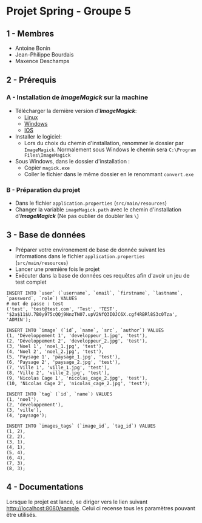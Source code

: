 # Projet Spring - Groupe 5

## 1 - Membres
- Antoine Bonin
- Jean-Philippe Bourdais
- Maxence Deschamps

## 2 - Prérequis
### A - Installation de _**ImageMagick**_ sur la machine
- Télécharger la dernière version d'_**ImageMagick**_:
  - [Linux](https://imagemagick.org/script/download.php#linux)
  - [Windows](https://imagemagick.org/script/download.php#windows)
  - [IOS](https://imagemagick.org/script/download.php#iOS)
- Installer le logiciel:
  - Lors du choix du chemin d'installation, renommer le dossier par `ImageMagick`. Normalement sous Windows le chemin sera `C:\Program Files\ImageMagick`
- Sous Windows, dans le dossier d'installation :
  - Copier `magick.exe`
  - Coller le fichier dans le même dossier en le renommant `convert.exe`

### B - Préparation du projet
- Dans le fichier `application.properties` (`src/main/resources`)
- Changer la variable `imageMagick.path` avec le chemin d'installation d'_**ImageMagick**_ (Ne pas oublier de doubler les `\`)

## 3 - Base de données
- Préparer votre environement de base de donnée suivant les informations dans le fichier `application.properties` (`src/main/resources`)
- Lancer une première fois le projet
- Exécuter dans la base de données ces requêtes afin d'avoir un jeu de test complet
```
INSERT INTO `user` (`username`, `email`, `firstname`, `lastname`, `password`, `role`) VALUES
# mot de passe : test
('test', 'test@test.com', 'Test', 'TEST', '$2a$11$U.7B0y975cQQj9NnzTN07.upV2NfQ3I0JC6X.cgf4RBRl8S3c0Tza', 'ADMIN');

INSERT INTO `image` (`id`, `name`, `src`, `author`) VALUES
(1, 'Développement 1', 'developpeur_1.jpg', 'test'),
(2, 'Développement 2', 'developpeur_2.jpg', 'test'),
(3, 'Noel 1', 'noel_1.jpg', 'test'),
(4, 'Noel 2', 'noel_2.jpg', 'test'),
(5, 'Paysage 1', 'paysage_1.jpg', 'test'),
(6, 'Paysage 2', 'paysage_2.jpg', 'test'),
(7, 'Ville 1', 'ville_1.jpg', 'test'),
(8, 'Ville 2', 'ville_2.jpg', 'test'),
(9, 'Nicolas Cage 1', 'nicolas_cage_2.jpg', 'test'),
(10, 'Nicolas Cage 2', 'nicolas_cage_2.jpg', 'test');

INSERT INTO `tag` (`id`, `name`) VALUES
(1, 'noel'),
(2, 'developpement'),
(3, 'ville'),
(4, 'paysage');

INSERT INTO `images_tags` (`image_id`, `tag_id`) VALUES
(1, 2),
(2, 2),
(3, 1),
(4, 1),
(5, 4),
(6, 4),
(7, 3),
(8, 3);
```

## 4 - Documentations
Lorsque le projet est lancé, se diriger vers le lien suivant [http://localhost:8080/sample](http://localhost:8080/sample). Celui ci recense tous les paramètres pouvant être utilisés.
